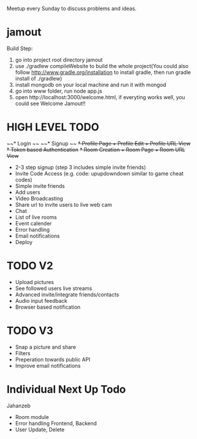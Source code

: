 Meetup every Sunday to discuss problems and ideas.


jamout
======
Build Step:
1. go into project root directory jamout
2. use ./gradlew compileWebsite to build the whole project(You could also follow http://www.gradle.org/installation to install gradle, then run gradle install of ./gradlew)
3. install mongodb on your local machine and run it with mongod
4. go into www folder, run node app.js
5. open http://localhost:3000/welcome.html, if everyting works well, you could see
Welcome Jamout!!

HIGH LEVEL TODO 
===============
~~* Login ~~
~~* Signup ~~
~~* Profile Page + Profile Edit + Profile URL View~~
~~* Token based Authentication~~
~~* Room Creation + Room Page + Room URL View~~
* 2-3 step signup (step 3 includes simple invite friends)
* Invite Code Access (e.g. code: upupdowndown similar to game cheat codes)
* Simple invite friends
* Add users
* Video Broadcasting 
* Share url to invite users to live web cam
* Chat
* List of live rooms
* Event calender
* Error handling
* Email notifications
* Deploy

TODO V2 
=======
* Upload pictures
* See followed users live streams
* Advanced invite/integrate friends/contacts
* Audio input feedback
* Browser based notification

TODO V3 
=======
* Snap a picture and share
* Filters
* Preperation towards public API
* Improve email notifications


Individual Next Up Todo
=======================
Jahanzeb
* Room module
* Error handling Frontend, Backend
* User Update, Delete
